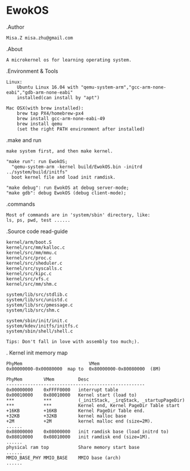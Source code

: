 # EwokOS
.Author

	Misa.Z misa.zhu@gmail.com

.About

	A microkernel os for learning operating system. 

.Environment & Tools

	Linux:	
		Ubuntu Linux 16.04 with "qemu-system-arm","gcc-arm-none-eabi","gdb-arm-none-eabi"
		installed(can install by "apt")

	Mac OSX(with brew installed):	
		brew tap PX4/homebrew-px4
		brew install gcc-arm-none-eabi-49
		brew install qemu
		(set the right PATH environment after installed)
	
.make and run
	
	make system first, and then make kernel.
	
	"make run": run EwokOS; 
	  "qemu-system-arm -kernel build/EwokOS.bin -initrd ../system/build/initfs"
	  boot kernel file and load init ramdisk.

	"make debug": run EwokOS at debug server-mode;
	"make gdb": debug EwokOS (debug client-mode);

.commands 
	
	Most of commands are in 'system/sbin' directory, like:
	ls, ps, pwd, test ......

.Source code read-guide

	kernel/arm/boot.S
	kernel/src/mm/kalloc.c
	kernel/src/mm/mmu.c
	kernel/src/proc.c 
	kernel/src/sheduler.c
	kernel/src/syscalls.c
	kernel/src/kipc.c
	kernel/src/vfs.c
	kernel/src/mm/shm.c

	system/lib/src/stdlib.c
	system/lib/src/unistd.c
	system/lib/src/pmessage.c
	system/lib/src/shm.c

	system/sbin/init/init.c
	system/kdev/initfs/initfs.c
	system/sbin/shell/shell.c

	Tips: Don't fall in love with assembly too much;).

. Kernel init memory map

	PhyMem                         VMem
	0x00000000-0x00080000  map to  0x80000000-0x80080000  (8M)

	PhyMem        VMem         Desc
	----------------------------------------------------
	0x00000000    0xFFFF0000   interrupt table
	0x00010000    0x80010000   Kernel start (load to)
	***           ***          (_initStack, _irqStack, _startupPageDir)
	***           ***          Kernel end, Kernel PageDir Table start
	+16KB         +16KB        Kernel PageDir Table end.
	+32KB         +32KB        kernel malloc base
	+2M           +2M          kernel malloc end (size=2M).
	......
	0x08000000    0x08000000   init ramdisk base (load initrd to)
	0x08010000    0x08010000   init ramdisk end (size=1M).
	......
	physical ram top           Share memory start base               
	......
	MMIO_BASE_PHY MMIO_BASE    MMIO base (arch)
	......


